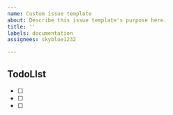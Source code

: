 ```yaml
---
name: Custom issue template
about: Describe this issue template's purpose here.
title: ''
labels: documentation
assignees: skyblue1232

---
```


## TodoLIst
<!-- 원하는 내용을 자유롭게 추가하세요. -->
- [ ] 
- [ ] 
- [ ]
